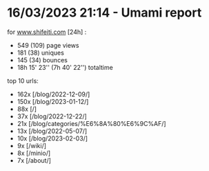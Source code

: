 # 16/03/2023 21:14 - Umami report
for www.shifeiti.com [24h] :

 - 549 (109) page views
 - 181 (38) uniques
 - 145 (34) bounces
 - 18h 15' 23'' (7h 40' 22'') totaltime


top 10 urls:
 - 162x [/blog/2022-12-09/]
 - 150x [/blog/2023-01-12/]
 - 88x [/]
 - 37x [/blog/2022-12-22/]
 - 21x [/blog/categories/%E6%8A%80%E6%9C%AF/]
 - 13x [/blog/2022-05-07/]
 - 10x [/blog/2023-02-03/]
 - 9x [/wiki/]
 - 8x [/minio/]
 - 7x [/about/]



